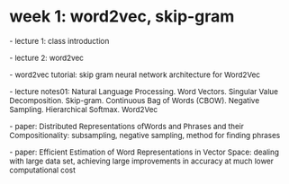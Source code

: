 # week 1: word2vec, skip-gram
<p style=""></p><p><span style="font-size: small;">- lecture 1: class introduction</span></p><p><font size="2">- lecture 2: word2vec</font></p><p><font size="2">- word2vec tutorial: skip gram neural network architecture for Word2Vec</font></p><p><font size="2">- lecture notes01: Natural Language Processing. Word Vectors. Singular Value Decomposition. Skip-gram. Continuous Bag of Words (CBOW). Negative Sampling. Hierarchical Softmax. Word2Vec</font></p><p><font size="2">- paper: Distributed Representations ofWords and Phrases and their Compositionality: subsampling, negative sampling, method for finding phrases</font></p><p><font size="2">- paper: Efficient Estimation of Word Representations in Vector Space: dealing with large data set, achieving large improvements in accuracy at much lower computational cost</font></p><div><br></div><p></p>
